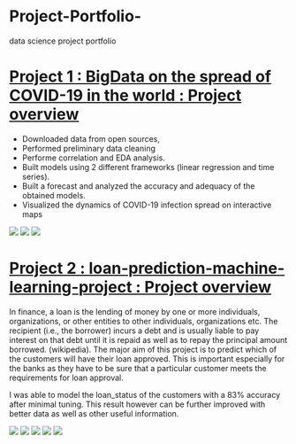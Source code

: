 # Project-Portfolio-
data science project portfolio
# [Project 1 : BigData on the spread of COVID-19 in the world : Project overview](https://github.com/MusaMasango/BigData-on-the-spread-of-COVID-19-in-the-world)
* Downloaded data from open sources,
* Performed preliminary data cleaning
* Performe correlation and EDA analysis.
* Built models using 2 different frameworks (linear regression and time series).
* Built a forecast and analyzed the accuracy and adequacy of the obtained models.
* Visualized the dynamics of COVID-19 infection spread on interactive maps

![](https://github.com/MusaMasango/Project-portfolio/blob/main/images/pivot%20table.png)
![](https://github.com/MusaMasango/Project-portfolio/blob/main/images/covid%20cases.png)
![](https://github.com/MusaMasango/Project-portfolio/blob/main/images/correlation%20matrix.png)



# [Project 2 : loan-prediction-machine-learning-project : Project overview](https://github.com/MusaMasango/loan-prediction-machine-learning-project)

In finance, a loan is the lending of money by one or more individuals, organizations, or other entities to other individuals, organizations etc. The recipient (i.e., the borrower) incurs a debt and is usually liable to pay interest on that debt until it is repaid as well as to repay the principal amount borrowed. (wikipedia). The major aim of this project is to predict which of the customers will have their loan approved. This is important especially for the banks as they have to be sure that a particular customer meets the requirements for loan approval. 
 
I was able to model the loan_status of the customers with a 83% accuracy after minimal tuning. This result however can be further improved with better data as well as other useful information.

![](https://github.com/MusaMasango/Project-portfolio/blob/main/images/bar%20graph.png)
![](https://github.com/MusaMasango/Project-portfolio/blob/main/images/correlation%20plot.png)
![](https://github.com/MusaMasango/Project-portfolio/blob/main/images/credit%20history.png)
![](https://github.com/MusaMasango/Project-portfolio/blob/main/images/loan%20amount.png)
![](https://github.com/MusaMasango/Project-portfolio/blob/main/images/applicant%20income.png)

